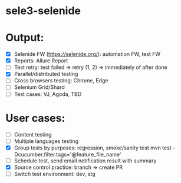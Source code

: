 # sele3-selenide

# Output:

- [x] Selenide FW (https://selenide.org/): automation FW, test FW
- [x] Reports: Allure Report
- [ ] Test retry: test failed => retry (1, 2) => immediately of after done
- [x] Parallel/distributed testing
- [ ] Cross browsers testing: Chrome, Edge
- [ ] Selenium Grid/Shard
- [ ] Test cases: VJ, Agoda, TBD

# User cases:
- [ ] Content testing
- [ ] Multiple languages testing
- [x] Group tests by purposes: regression, smoke/sanity test
      mvn test -Dcucumber.filter.tags='@feature_file_name'
- [ ] Schedule test, send email notification result with summary
- [x] Source control practice: branch => create PR
- [ ] Switch test environment: dev, stg
